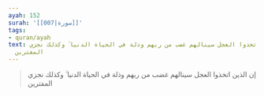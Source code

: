 ```yaml
---
ayah: 152
surah: '[[007|سورة]]'
tags:
- quran/ayah
text: إن الذين اتخذوا العجل سينالهم غضب من ربهم وذلة في الحياة الدنيا ۚ وكذلك نجزي
  المفترين
---
```

> إن الذين اتخذوا العجل سينالهم غضب من ربهم وذلة في الحياة الدنيا ۚ وكذلك نجزي المفترين
